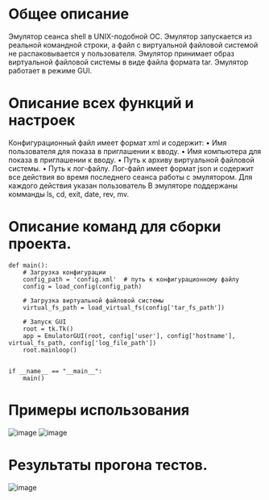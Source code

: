 # Общее описание
Эмулятор сеанса shell в UNIX-подобной ОС.
Эмулятор запускается из реальной командной строки, а файл с виртуальной файловой системой не распаковывается у пользователя.
Эмулятор принимает образ виртуальной файловой системы в виде файла формата tar. Эмулятор работает в режиме GUI.

# Описание всех функций и настроек
Конфигурационный файл имеет формат xml и содержит:
• Имя пользователя для показа в приглашении к вводу.
• Имя компьютера для показа в приглашении к вводу.
• Путь к архиву виртуальной файловой системы.
• Путь к лог-файлу.
Лог-файл имеет формат json и содержит все действия во время последнего
сеанса работы с эмулятором. Для каждого действия указан пользователь
В эмуляторе поддержаны комманды ls, cd, exit, date, rev, mv.

# Описание команд для сборки проекта.
```
def main():
    # Загрузка конфигурации
    config_path = 'config.xml'  # путь к конфигурационному файлу
    config = load_config(config_path)

    # Загрузка виртуальной файловой системы
    virtual_fs_path = load_virtual_fs(config['tar_fs_path'])

    # Запуск GUI
    root = tk.Tk()
    app = EmulatorGUI(root, config['user'], config['hostname'], virtual_fs_path, config['log_file_path'])
    root.mainloop()


if __name__ == "__main__":
    main()
```

# Примеры использования
![image](https://github.com/user-attachments/assets/47defef0-a8f6-4705-ae43-1179a705166c)
![image](https://github.com/user-attachments/assets/75b899c5-9d01-4186-aac3-dc711634daad)

# Результаты прогона тестов.
![image](https://github.com/user-attachments/assets/3b555a8e-9231-4ee2-8448-80a8abcaa793)
